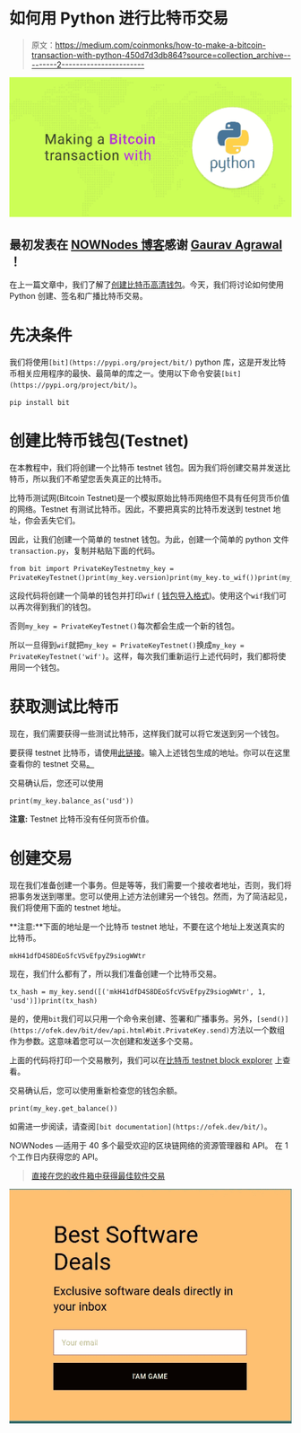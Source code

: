# 如何用 Python 进行比特币交易

> 原文：<https://medium.com/coinmonks/how-to-make-a-bitcoin-transaction-with-python-450d7d3db864?source=collection_archive---------2----------------------->

![](img/6aaab8c6e4567569e4257bcdf65a7aa6.png)

## 最初发表在 [NOWNodes 博客](https://nownodes.io/blog/how-to-make-a-bitcoin-transaction-with-python)感谢 [Gaurav Agrawal](https://medium.com/u/87a61f1520ab?source=post_page-----450d7d3db864--------------------------------) ！

在上一篇文章中，我们了解了[创建比特币高清钱包](/coinmonks/bitcoin-hierarchical-deterministic-wallet-in-python-5947147e3eda)。今天，我们将讨论如何使用 Python 创建、签名和广播比特币交易。

# 先决条件

我们将使用`[bit](https://pypi.org/project/bit/)` python 库，这是开发比特币相关应用程序的最快、最简单的库之一。使用以下命令安装`[bit](https://pypi.org/project/bit/)`。

```
pip install bit
```

# 创建比特币钱包(Testnet)

在本教程中，我们将创建一个比特币 testnet 钱包。因为我们将创建交易并发送比特币，所以我们不希望您丢失真正的比特币。

比特币测试网(Bitcoin Testnet)是一个模拟原始比特币网络但不具有任何货币价值的网络。Testnet 有测试比特币。因此，不要把真实的比特币发送到 testnet 地址，你会丢失它们。

因此，让我们创建一个简单的 testnet 钱包。为此，创建一个简单的 python 文件`transaction.py`，复制并粘贴下面的代码。

```
from bit import PrivateKeyTestnetmy_key = PrivateKeyTestnet()print(my_key.version)print(my_key.to_wif())print(my_key.address)
```

这段代码将创建一个简单的钱包并打印`wif` ( [钱包导入格式](https://en.bitcoin.it/wiki/Wallet_import_format))。使用这个`wif`我们可以再次得到我们的钱包。

否则`my_key = PrivateKeyTestnet()`每次都会生成一个新的钱包。

所以一旦得到`wif`就把`my_key = PrivateKeyTestnet()`换成`my_key = PrivateKeyTestnet('wif')`。这样，每次我们重新运行上述代码时，我们都将使用同一个钱包。

# 获取测试比特币

现在，我们需要获得一些测试比特币，这样我们就可以将它发送到另一个钱包。

要获得 testnet 比特币，请使用[此链接](https://testnet-faucet.mempool.co/)。输入上述钱包生成的地址。你可以在这里查看你的 testnet 交易[。](https://blockstream.info/testnet/)

交易确认后，您还可以使用

```
print(my_key.balance_as('usd'))
```

**注意:** Testnet 比特币没有任何货币价值。

# 创建交易

现在我们准备创建一个事务。但是等等，我们需要一个接收者地址，否则，我们将把事务发送到哪里。您可以使用上述方法创建另一个钱包。然而，为了简洁起见，我们将使用下面的 testnet 地址。

**注意:**下面的地址是一个比特币 testnet 地址，不要在这个地址上发送真实的比特币。

```
mkH41dfD4S8DEoSfcVSvEfpyZ9siogWWtr
```

现在，我们什么都有了，所以我们准备创建一个比特币交易。

```
tx_hash = my_key.send([('mkH41dfD4S8DEoSfcVSvEfpyZ9siogWWtr', 1, 'usd')])print(tx_hash)
```

是的，使用`bit`我们可以只用一个命令来创建、签署和广播事务。另外，`[send()](https://ofek.dev/bit/dev/api.html#bit.PrivateKey.send)`方法以一个数组作为参数。这意味着您可以一次创建和发送多个交易。

上面的代码将打印一个交易散列，我们可以在[比特币 testnet block explorer](https://blockstream.info/testnet/) 上查看。

交易确认后，您可以使用重新检查您的钱包余额。

```
print(my_key.get_balance())
```

如需进一步阅读，请查阅`[bit documentation](https://ofek.dev/bit/)`。

NOWNodes —适用于 40 多个最受欢迎的区块链网络的资源管理器和 API。
在 1 个工作日内获得您的 API。

> [直接在您的收件箱中获得最佳软件交易](https://coincodecap.com/?utm_source=coinmonks)

[![](img/7c0b3dfdcbfea594cc0ae7d4f9bf6fcb.png)](https://coincodecap.com/?utm_source=coinmonks)
